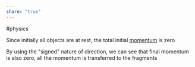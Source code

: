 ```yaml
---
share: "true"
---
```

#physics 

Since initially all objects are at rest, the total initial [momentum](Momentum.md) is zero

By using the "signed" nature of direction, we can see that final momentum is also zero, all the momentum is transferred to the fragments
